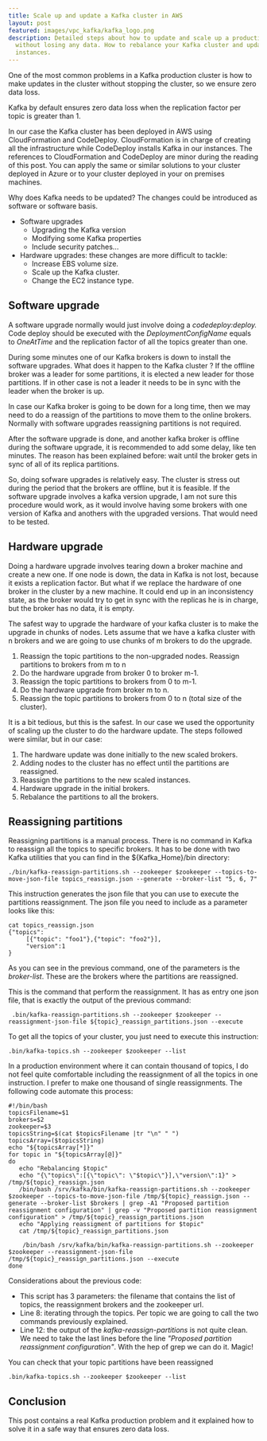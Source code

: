 ```yaml
---
title: Scale up and update a Kafka cluster in AWS
layout: post
featured: images/vpc_kafka/kafka_logo.png
description: Detailed steps about how to update and scale up a production Kafka cluster
  without losing any data. How to rebalance your Kafka cluster and update the broker
  instances.
---
```


One of the most common problems in a Kafka production cluster is how to make updates in the cluster without stopping the cluster, so we ensure zero data loss. 

Kafka by default ensures zero data loss when the replication factor per topic is greater than 1. 

In our case the Kafka cluster has been deployed in AWS using CloudFormation and CodeDeploy. CloudFormation is in charge of creating all the infrastructure while CodeDeploy installs Kafka in our instances. The references to CloudFormation and CodeDeploy are minor during the reading of this post. You can apply the same or similar solutions to your cluster deployed in Azure or to your cluster deployed in your on premises machines.

Why does Kafka needs to be updated? The changes could be introduced as software or software basis. 
* Software upgrades
    * Upgrading the Kafka version
    * Modifying some Kafka properties
    * Include security patches...
* Hardware upgrades: these changes are more difficult to tackle:
    * Increase EBS volume size.
    * Scale up the Kafka cluster.
    * Change the EC2 instance type. 

## Software upgrade
A software upgrade normally would just involve doing a *codedeploy:deploy.* Code deploy should be executed with the *DeploymentConfigName* equals to *OneAtTime* and the replication factor of all the topics greater than one.

During some minutes one of our Kafka brokers is down to install the software upgrades. What does it happen to the Kafka cluster ? If the offline broker was a leader for some partitions, it is elected a new leader for those partitions. If in other case is not a leader it needs to be in sync with the leader when the broker is up. 

In case our Kafka broker is going to be down for a long time, then we may need to do a reassign of the partitions to move them to the online brokers. Normally with software upgrades reassigning partitions is not required.

After the software upgrade is done, and another kafka broker is offline during the software upgrade, it is recommended to add some delay, like ten minutes. The reason has been explained before: wait until the broker gets in sync of all of its replica partitions. 

So, doing sofware upgrades is relatively easy. The cluster is stress out during the period that the brokers are offline, but it is feasible. If the software upgrade involves a kafka version upgrade, I am not sure this procedure would work, as it would involve having some brokers with one version of Kafka and anothers with the upgraded versions. That would need to be tested.

## Hardware upgrade
Doing a hardware upgrade involves tearing down a broker machine and create a new one. If one node is down, the data in Kafka is not lost, because it exists a replication factor. But what if we replace the hardware of one broker in the cluster by a new machine. It could end up in an inconsistency state, as the broker would try to get in sync with the replicas he is in charge, but the broker has no data, it is empty.

The safest way to upgrade the hardware of your kafka cluster is to make the upgrade in chunks of nodes. Lets assume that we have a kafka cluster with n brokers and we are going to use chunks of m brokers to do the upgrade.
1. Reassign the topic partitions to the non-upgraded nodes. Reassign partitions to brokers from  m to n
2. Do the hardware upgrade from broker 0 to broker m-1.
3. Reassign the topic partitions to brokers from 0 to  m-1.
4. Do the hardware upgrade from broker m to n.
5. Reassign the topic partitions to brokers from 0 to  n (total size of the cluster).

It is a bit tedious, but this is the safest. In our case we used the opportunity of scaling up the cluster to do the hardware update. The steps followed were similar, but in our case:
1. The hardware update was done initially to the new scaled brokers.
2. Adding nodes to the cluster has no effect until the partitions are reassigned.
3. Reassign the partitions to the new scaled instances.
4. Hardware upgrade in the initial brokers.
5. Rebalance the partitions to all the brokers.

## Reassigning partitions
Reassigning partitions is a manual process. There is no command in Kafka to reassign all the topics to specific brokers. It has to be done with two Kafka utilities that you can find in the ${Kafka_Home}/bin directory:

```
./bin/kafka-reassign-partitions.sh --zookeeper $zookeeper --topics-to-move-json-file topics_reassign.json --generate --broker-list "5, 6, 7" 
```

This instruction generates the json file that you can use to execute the partitions reassignment. The json file you need to include as a parameter looks like this:

```
cat topics_reassign.json
{"topics":
     [{"topic": "foo1"},{"topic": "foo2"}],
     "version":1
}
```
As you can see in the previous command, one of the parameters is the *broker-list*. These are the brokers where the partitions are reassigned.

This is the command that perform the reassignment. It has as entry one json file, that is exactly the output of the previous command:
```
 .bin/kafka-reassign-partitions.sh --zookeeper $zookeeper --reassignment-json-file ${topic}_reassign_partitions.json --execute
```
To get all the topics of your cluster,  you just need to execute this instruction:
```
.bin/kafka-topics.sh --zookeeper $zookeeper --list
```

In a production environment where it can contain thousand of topics, I do not feel quite comfortable including the reassignment of all the topics in one instruction. I prefer to make one thousand of single reassignments. The following code automate this process:

```
#!/bin/bash
topicsFilename=$1
brokers=$2
zookeeper=$3
topicsString=$(cat $topicsFilename |tr "\n" " ")
topicsArray=($topicsString)
echo "${topicsArray[*]}"
for topic in "${topicsArray[@]}"
do
   echo "Rebalancing $topic"
   echo "{\"topics\":[{\"topic\": \"$topic\"}],\"version\":1}" > /tmp/${topic}_reassign.json 
   /bin/bash /srv/kafka/bin/kafka-reassign-partitions.sh --zookeeper $zookeeper --topics-to-move-json-file /tmp/${topic}_reassign.json --generate --broker-list $brokers | grep -A1 "Proposed partition reassignment configuration" | grep -v "Proposed partition reassignment configuration" > /tmp/${topic}_reassign_partitions.json 
   echo "Applying reassigment of partitions for $topic"
   cat /tmp/${topic}_reassign_partitions.json 

    /bin/bash /srv/kafka/bin/kafka-reassign-partitions.sh --zookeeper $zookeeper --reassignment-json-file /tmp/${topic}_reassign_partitions.json --execute
done
```
Considerations about the previous code:
* This script has 3 parameters: the filename that contains the list of topics, the reassignment brokers and the zookeeper url.
* Line 8: iterating through the topics. Per topic we are going to call the two commands previously explained.
* Line 12: the output of the *kafka-reassign-partitions* is not quite clean. We need to take the last lines before the line *"Proposed partition reassignment configuration"*. With the hep of grep we can do it. Magic!

You can check that your topic partitions have been reassigned
```
.bin/kafka-topics.sh --zookeeper $zookeeper --list
```
## Conclusion
This post contains a real Kafka production problem and it explained how to solve it in a safe way that ensures zero data loss.